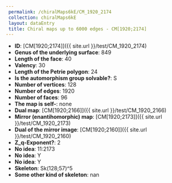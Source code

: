 ```yaml
--- 
 permalink: /chiralMaps6kE/CM_1920_2174 
 collection: chiralMaps6kE
 layout: dataEntry
 title: Chiral maps up to 6000 edges - CM[1920;2174]
---
```


- **ID**: [CM[1920;2174]]({{ site.url }}/test/CM_1920_2174)
- **Genus of the underlying surface**: 849
- **Length of the face**: 40
- **Valency**: 30
- **Length of the Petrie polygon**: 24
- **Is the automorphism group solvable?**: S
- **Number of vertices**: 128
- **Number of edges**: 1920
- **Number of faces**: 96
- **The map is self-**: none
- **Dual map**: [CM[1920;2166]]({{ site.url }}/test/CM_1920_2166)
- **Mirror (enantihomorphic) map**: [CM[1920;2173]]({{ site.url }}/test/CM_1920_2173)
- **Dual of the mirror image**: [CM[1920;2160]]({{ site.url }}/test/CM_1920_2160)
- **Z_q-Exponent?**: 2
- **No idea**:  11:2173
- **No idea**: Y
- **No idea**: Y
- **Skeleton**: Sk(128;57)^5
- **Some other kind of skeleton**: nan
